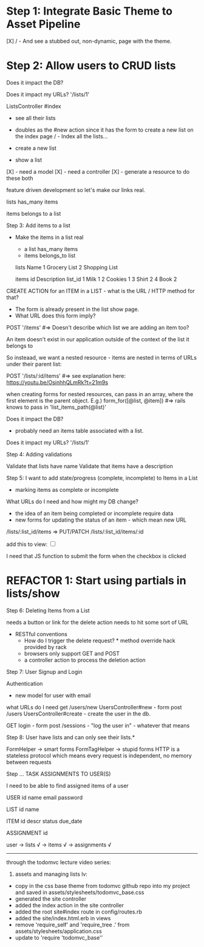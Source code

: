 # Step 1: Integrate Basic Theme to Asset Pipeline

[X] / - And see a stubbed out, non-dynamic, page with the theme.

# Step 2: Allow users to CRUD lists

Does it impact the DB?

Does it impact my URLs? '/lists/1'

ListsController
  #index
  - see all their lists
  - doubles as the #new action since it has the form to create a new list on the index page
  / - Index all the lists...

- create a new list

- show a list

[X] - need a model
[X] - need a controller
[X] - generate a resource to do these both

feature driven development so let's make our links real.



lists
  has_many items

items
  belongs to a list


Step 3: Add items to a list

- Make the items in a list real
  - a list has_many items
  - items belongs_to list

  lists       Name
    1      Grocery List
    2      Shopping List

  items
  id       Description      list_id
   1           Milk             1
   2          Cookies           1
   3           Shirt            2
   4           Book             2





CREATE ACTION for an ITEM in a LIST - what is the URL / HTTP method for that?

  - The form is already present in the list show page.
  - What URL does this form imply?

  POST '/items' #=> Doesn't describe which list we are adding an item too?

  An item doesn't exist in our application outside of the context of the list it belongs to

  So insteaad, we want a nested resource - items are nested in terms of URLs under their parent list:

  POST '/lists/:id/items' #=> see explanation here: https://youtu.be/OsinhhQLmRk?t=21m9s 

  when creating forms for nested resources, can pass in an array, where the first element is the parent object.
  E.g.) form_for([@list, @item]) #=> rails knows to pass in 'list_items_path(@list)'

Does it impact the DB?
  - probably need an items table associated with a list.

Does it impact my URLs? '/lists/1'


Step 4: Adding validations 

Validate that lists have name
Validate that items have a description

Step 5: I want to add state/progress (complete, incomplete) to Items in a List
  - marking items as complete or incomplete

  What URLs do I need and how might my DB change?
  - the idea of an item being completed or incomplete require data
  - new forms for updating the status of an item - which mean new URL

  /lists/:list_id/items => PUT/PATCH /lists/:list_id/items/:id

  add this to view:
  <input class="toggle" type="checkbox">

  I need that JS function to submit the form when the checkbox is clicked

  # REFACTOR 1: Start using partials in lists/show

Step 6: Deleting Items from a List

needs a button or link for the delete action
needs to hit some sort of URL
- RESTful conventions
  - How do I trigger the delete request? * method override hack provided by rack
  - browsers only support GET and POST
  - a controller action to process the deletion action

Step 7: User Signup and Login

Authentication
  - new model for user with email

what URLs do I need
  get /users/new UsersController#new
    - form
  post /users UsersController#create
    - create the user in the db.

  GET login
    - form
  post /sessions
    - "log the user in" - whatever that means

Step 8: User have lists and can only see their lists.*


FormHelper -> smart forms
FormTagHelper -> stupid forms
HTTP is a stateless protocol which means every request is independent, no memory between requests

Step ... TASK ASSIGNMENTS TO USER(S)

I need to be able to find assigned items of a user

USER
id
name
email
password

LIST
id
name


ITEM
id
descr
status
due_date


ASSIGNMENT
id


user -> lists √ -> items √ -> assignments √



*********************************************************

  through the todomvc lecture video series:

  1) assets and managing lists lv:

   - copy in the css base theme from todomvc github repo into my project and saved in assets/stylesheets/todomvc_base.css
   - generated the site controller
   - added the index action in the site controller
   - added the root site#index route in config/routes.rb
   - added the site/index.html.erb in views
   - remove 'require_self' and 'require_tree .' from assets/stylesheets/application.css
   - update to 'require 'todomvc_base''
